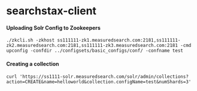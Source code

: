 # searchstax-client

#### Uploading Solr Config to Zookeepers

    ./zkcli.sh -zkhost ss111111-zk1.measuredsearch.com:2181,ss111111-zk2.measuredsearch.com:2181,ss111111-zk3.measuredsearch.com:2181 -cmd upconfig -confdir ../configsets/basic_configs/conf/ -confname test

#### Creating a collection

    curl 'https://ss1111-solr.measuredsearch.com/solr/admin/collections?action=CREATE&name=helloworld&collection.configName=test&numShards=3'
